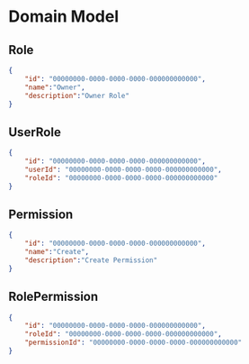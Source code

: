 # Domain Model



## Role

```json
{
    "id": "00000000-0000-0000-0000-000000000000",
    "name":"Owner",
    "description":"Owner Role"
}
```

## UserRole

```json
{
    "id": "00000000-0000-0000-0000-000000000000",
    "userId": "00000000-0000-0000-0000-000000000000",
    "roleId": "00000000-0000-0000-0000-000000000000"
}
```

## Permission

```json
{
    "id": "00000000-0000-0000-0000-000000000000",
    "name":"Create",
    "description":"Create Permission"
}
```

## RolePermission

```json
{
    "id": "00000000-0000-0000-0000-000000000000",
    "roleId": "00000000-0000-0000-0000-000000000000",
    "permissionId": "00000000-0000-0000-0000-000000000000"
}
```



